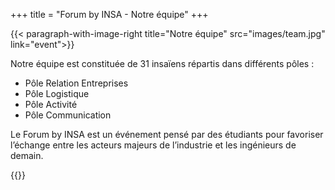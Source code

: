 +++
title = "Forum by INSA - Notre équipe"
+++

{{< paragraph-with-image-right 
    title="Notre équipe"
    src="images/team.jpg"
    link="event">}}

Notre équipe est constituée de 31 insaïens répartis dans différents pôles :

- Pôle Relation Entreprises
- Pôle Logistique
- Pôle Activité
- Pôle Communication

Le Forum by INSA est un événement pensé par des étudiants pour favoriser
l’échange entre les acteurs majeurs de l’industrie et les ingénieurs de demain. 

{{</paragraph-with-image-right >}}


